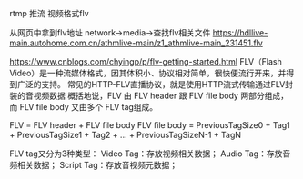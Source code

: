 

rtmp 推流   视频格式flv

从网页中拿到flv地址   network->media->查找flv相关文件
https://hdllive-main.autohome.com.cn/athmlive-main/z1_athmlive-main_231451.flv


https://www.cnblogs.com/chyingp/p/flv-getting-started.html
FLV（Flash Video）是一种流媒体格式，因其体积小、协议相对简单，很快便流行开来，并得到广泛的支持。
常见的HTTP-FLV直播协议，就是使用HTTP流式传输通过FLV封装的音视频数据
概括地说，FLV 由 FLV header 跟 FLV file body 两部分组成，而 FLV file body 又由多个 FLV tag组成。

FLV = FLV header + FLV file body
FLV file body = PreviousTagSize0 + Tag1 + PreviousTagSize1 + Tag2 + ... + PreviousTagSizeN-1 + TagN

FLV tag又分为3种类型：
Video Tag：存放视频相关数据；
Audio Tag：存放音频相关数据；
Script Tag：存放音视频元数据；